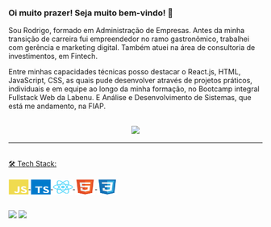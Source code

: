 ### Oi muito prazer! Seja muito bem-vindo! 👋

Sou Rodrigo, formado em Administração de Empresas. Antes da minha transição de carreira fui empreendedor no ramo gastronômico, trabalhei com gerência e marketing digital. Também atuei na área de consultoria de investimentos, em Fintech. 

Entre minhas capacidades técnicas posso destacar o React.js, HTML, JavaScript, CSS, as quais pude desenvolver através de projetos práticos, individuais e em equipe ao longo da minha formação, no Bootcamp integral Fullstack Web da Labenu. E Análise e Desenvolvimento de Sistemas,  que está me andamento, na FIAP.

<div align="center">
    <br>

<a href="https://github.com/SantosRodrigo89">
  <img height="180em" src="https://github-readme-stats.vercel.app/api?username=SantosRodrigo89&show_icons=true&theme=dracula&include_all_commits=true&count_private=true"/>
  
  <br>
</div>
  
  ---------------------------------------------------------------------------------------


<div style="display: inline_block"><br>
  🛠 Tech Stack:   <br>
    <br>
  <img align="center" alt="Rafa-Js" height="30" width="40" src="https://raw.githubusercontent.com/devicons/devicon/master/icons/javascript/javascript-plain.svg">
  <img align="center" alt="Rafa-Ts" height="30" width="40" src="https://raw.githubusercontent.com/devicons/devicon/master/icons/typescript/typescript-plain.svg">
  <img align="center" alt="Rafa-React" height="30" width="40" src="https://raw.githubusercontent.com/devicons/devicon/master/icons/react/react-original.svg">
  <img align="center" alt="Rafa-HTML" height="30" width="40" src="https://raw.githubusercontent.com/devicons/devicon/master/icons/html5/html5-original.svg">
  <img align="center" alt="Rafa-CSS" height="30" width="40" src="https://raw.githubusercontent.com/devicons/devicon/master/icons/css3/css3-original.svg">
 
  
</div>

<div> 
    <br>

  <a href = "mailto:rodrigo.v.santos89@gmail.com"><img src="https://img.shields.io/badge/-Gmail-%23333?style=for-the-badge&logo=gmail&logoColor=white" target="_blank"></a>
  <a href="https://www.linkedin.com/in/rodrigo-s-b9ba696a/" target="_blank"><img src="https://img.shields.io/badge/-LinkedIn-%230077B5?style=for-the-badge&logo=linkedin&logoColor=white" target="_blank"></a> 
 
 
</div>

</div>


  
  ##




<!--
**SantosRodrigo89/SantosRodrigo89** is a ✨ _special_ ✨ repository because its `README.md` (this file) appears on your GitHub profile.

Here are some ideas to get you started:

- 🔭 I’m currently working on ...
- 🌱 I’m currently learning ...
- 👯 I’m looking to collaborate on ...
- 🤔 I’m looking for help with ...
- 💬 Ask me about ...
- 📫 How to reach me: ...
- 😄 Pronouns: ...
- ⚡ Fun fact: ...
-->
